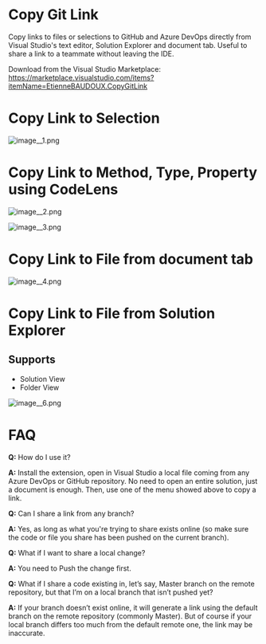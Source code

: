 # Copy Git Link

Copy links to files or selections to GitHub and Azure DevOps directly from Visual Studio's text editor, Solution Explorer and document tab.
Useful to share a link to a teammate without leaving the IDE.

Download from the Visual Studio Marketplace: https://marketplace.visualstudio.com/items?itemName=EtienneBAUDOUX.CopyGitLink

# Copy Link to Selection

![image__1.png](https://etiennebaudoux.gallerycdn.vsassets.io/extensions/etiennebaudoux/copygitlink/1.0/1602871432029/image__1.png)

# Copy Link to Method, Type, Property using CodeLens

![image__2.png](https://etiennebaudoux.gallerycdn.vsassets.io/extensions/etiennebaudoux/copygitlink/1.0/1602871432029/image__2.png)

![image__3.png](https://etiennebaudoux.gallerycdn.vsassets.io/extensions/etiennebaudoux/copygitlink/1.0/1602871432029/image__3.png)

# Copy Link to File from document tab

![image__4.png](https://etiennebaudoux.gallerycdn.vsassets.io/extensions/etiennebaudoux/copygitlink/1.0/1602871432029/image__4.png)

# Copy Link to File from Solution Explorer

## Supports
* Solution View
* Folder View

![image__6.png](https://etiennebaudoux.gallerycdn.vsassets.io/extensions/etiennebaudoux/copygitlink/1.0/1602871432029/image__6.png)

# FAQ

**Q:** How do I use it?

**A:** Install the extension, open in Visual Studio a local file coming from any Azure DevOps or GitHub repository. No need to open an entire solution, just a document is enough. Then, use one of the menu showed above to copy a link.


**Q:** Can I share a link from any branch?

**A:** Yes, as long as what you're trying to share exists online (so make sure the code or file you share has been pushed on the current branch).


**Q:** What if I want to share a local change?

**A:** You need to Push the change first.


**Q:** What if I share a code existing in, let’s say, Master branch on the remote repository, but that I’m on a local branch that isn’t pushed yet?

**A:** If your branch doesn’t exist online, it will generate a link using the default branch on the remote repository (commonly Master).
    But of course if your local branch differs too much from the default remote one, the link may be inaccurate.
